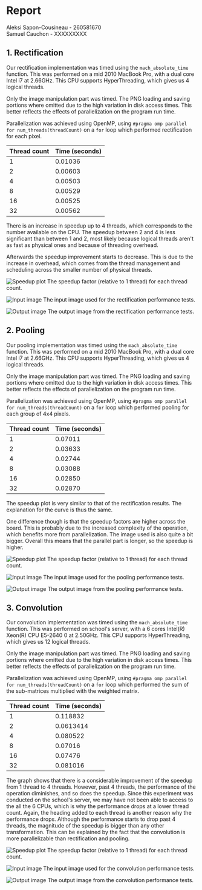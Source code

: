 # Report

Aleksi Sapon-Cousineau - 260581670  
Samuel Cauchon - XXXXXXXXX

## 1. Rectification

Our rectification implementation was timed using the `mach_absolute_time` function. This was performed on a mid 2010 MacBook Pro, with a dual core Intel i7 at 2.66GHz. This CPU supports HyperThreading, which gives us 4 logical threads.

Only the image manipulation part was timed. The PNG loading and saving portions where omitted due to the high variation in disk access times. This better reflects the effects of parallelization on the program run time.

Parallelization was achieved using OpenMP, using `#pragma omp parallel for num_threads(threadCount)` on a `for` loop which performed rectification for each pixel.

|Thread count|Time (seconds)|
|------------|--------------|
|1           |0.01036       |
|2           |0.00603       |
|4           |0.00503       |
|8           |0.00529       |
|16          |0.00525       |
|32          |0.00562       |

There is an increase in speedup up to 4 threads, which corresponds to the number available on the CPU. The speedup between 2 and 4 is less significant than between 1 and 2, most likely because logical threads aren't as fast as physical ones and because of threading overhead.

Afterwards the speedup improvement starts to decrease. This is due to the increase in overhead, which comes from the thread management and scheduling across the smaller number of physical threads.

![Speedup plot](RectifySpeedup.png)
The speedup factor (relative to 1 thread) for each thread count.

![Input image](Hawk.png)
The input image used for the rectification performance tests.

![Output image](HawkRectified.png)
The output image from the rectification performance tests.

## 2. Pooling

Our pooling implementation was timed using the `mach_absolute_time` function. This was performed on a mid 2010 MacBook Pro, with a dual core Intel i7 at 2.66GHz. This CPU supports HyperThreading, which gives us 4 logical threads.

Only the image manipulation part was timed. The PNG loading and saving portions where omitted due to the high variation in disk access times. This better reflects the effects of parallelization on the program run time.

Parallelization was achieved using OpenMP, using `#pragma omp parallel for num_threads(threadCount)` on a `for` loop which performed pooling for each group of 4x4 pixels.

|Thread count|Time (seconds)|
|------------|--------------|
|1           |0.07011       |
|2           |0.03633       |
|4           |0.02744       |
|8           |0.03088       |
|16          |0.02850       |
|32          |0.02870       |

The speedup plot is very similar to that of the rectification results. The explanation for the curve is thus the same.

One difference though is that the speedup factors are higher across the board. This is probably due to the increased complexity of the operation, which benefits more from parallelization. The image used is also quite a bit bigger. Overall this means that the parallel part is longer, so the speedup is higher.

![Speedup plot](PoolSpeedup.png)
The speedup factor (relative to 1 thread) for each thread count.

![Input image](Leopard.png)
The input image used for the pooling performance tests.

![Output image](LeopardPooled.png)
The output image from the pooling performance tests.

## 3. Convolution

Our convolution implementation was timed using the `mach_absolute_time` function. This was performed on school's server, with a 6 cores  Intel(R) Xeon(R) CPU E5-2640 0 at 2.50GHz. This CPU supports HyperThreading, which gives us 12 logical threads.

Only the image manipulation part was timed. The PNG loading and saving portions where omitted due to the high variation in disk access times. This better reflects the effects of parallelization on the program run time.

Parallelization was achieved using OpenMP, using `#pragma omp parallel for num_threads(threadCount)` on a `for` loop which performed the sum of the sub-matrices multiplied with the weighted matrix.

|Thread count|Time (seconds)|
|------------|--------------|
|1           |0.118832      |
|2           |0.0613414     |
|4           |0.080522      |
|8           |0.07016       |
|16          |0.07476       |
|32          |0.081016      |

The graph shows that there is a considerable improvement of the speedup from 1 thread to 4 threads. However, past 4 threads, the performance of the operation diminishes, and so does the speedup. Since this experiment was conducted on the school's server, we may have not been able to access to the all the 6 CPUs, which is why the performance drops at a lower thread count. Again, the heading added to each thread is another reason why the performance drops. Although the performance starts to drop past 4 threads, the magnitude of the speedup is bigger than any other transformation. This can be explained by the fact that the convolution is more parallelizable than rectification and pooling.

![Speedup plot](ConvolveSpeedup.png)
The speedup factor (relative to 1 thread) for each thread count.

![Input image](BeforeConvolve.png)
The input image used for the convolution performance tests.

![Output image](AfterConvolve.png)
The output image from the convolution performance tests.

